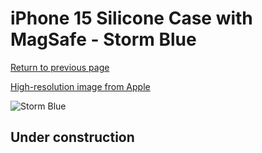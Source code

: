 # iPhone 15 Silicone Case with MagSafe - Storm Blue

[Return to previous page](/iphone_15)

[High-resolution image from Apple](https://store.storeimages.cdn-apple.com/8756/as-images.apple.com/is/MT0N3?wid=4500&hei=4500&fmt=png)

<div style="width: 512px"><img src="/almost_uncompressed/MT0N3.webp" alt="Storm Blue"></div>

## Under construction
